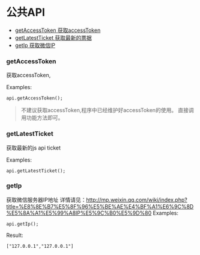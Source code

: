 # 公共API


- [getAccessToken 获取accessToken](#getAccessToken)
- [getLatestTicket 获取最新的票据](#getLatestTicket)
- [getIp 获取微信IP](#getIp)

### getAccessToken
获取accessToken,

Examples:
```
api.getAccessToken();
```
> 不建议获取accessToken,程序中已经维护好accessToken的使用。
> 直接调用功能方法即可。

### getLatestTicket

获取最新的js api ticket

Examples:
```
api.getLatestTicket();
```

### getIp
获取微信服务器IP地址
详情请见：<http://mp.weixin.qq.com/wiki/index.php?title=%E8%8E%B7%E5%8F%96%E5%BE%AE%E4%BF%A1%E6%9C%8D%E5%8A%A1%E5%99%A8IP%E5%9C%B0%E5%9D%80>
Examples:
```
api.getIp();
```
Result:
```
["127.0.0.1","127.0.0.1"]
```

